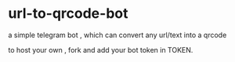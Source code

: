 # url-to-qrcode-bot
a simple telegram bot , which can convert any url/text into a qrcode

to host your own , fork and add your bot token in TOKEN.


